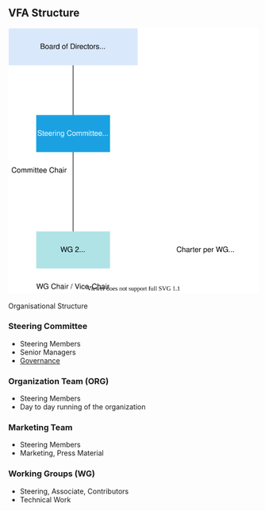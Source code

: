 ## VFA Structure 

![GitHub Workflow](./img/vfa_governance.svg)

Organisational Structure

### Steering Committee
- Steering Members
- Senior Managers
- [Governance](https://github.com/volumetricformat/the_way_we_work/blob/Initial_proposal/Support_Documentation/Governance.md)

### Organization Team (ORG)
- Steering Members
- Day to day running of the organization

### Marketing Team
- Steering Members
- Marketing, Press Material

### Working Groups (WG)
- Steering, Associate, Contributors
- Technical Work
